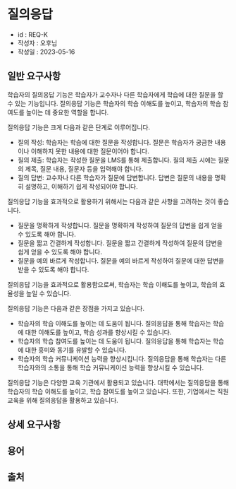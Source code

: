 # 질의응답

- id : REQ-K
- 작성자 : 오후님
- 작성일 : 2023-05-16

## 일반 요구사항
학습자의 질의응답 기능은 학습자가 교수자나 다른 학습자에게 학습에 대한 질문을 할 수 있는 기능입니다. 질의응답 기능은 학습자의 학습 이해도를 높이고, 학습자의 학습 참여도를 높이는 데 중요한 역할을 합니다.

질의응답 기능은 크게 다음과 같은 단계로 이루어집니다.

- 질의 작성: 학습자는 학습에 대한 질문을 작성합니다. 질문은 학습자가 궁금한 내용이나 이해하지 못한 내용에 대한 질문이어야 합니다.
- 질의 제출: 학습자는 작성한 질문을 LMS를 통해 제출합니다. 질의 제출 시에는 질문의 제목, 질문 내용, 질문자 등을 입력해야 합니다.
- 질의 답변: 교수자나 다른 학습자가 질문에 답변합니다. 답변은 질문의 내용을 명확히 설명하고, 이해하기 쉽게 작성되어야 합니다.
    
질의응답 기능을 효과적으로 활용하기 위해서는 다음과 같은 사항을 고려하는 것이 좋습니다.

- 질문을 명확하게 작성합니다. 질문을 명확하게 작성하여 질문의 답변을 쉽게 얻을 수 있도록 해야 합니다.
- 질문을 짧고 간결하게 작성합니다. 질문을 짧고 간결하게 작성하여 질문의 답변을 쉽게 얻을 수 있도록 해야 합니다.
- 질문을 예의 바르게 작성합니다. 질문을 예의 바르게 작성하여 질문에 대한 답변을 받을 수 있도록 해야 합니다.

질의응답 기능을 효과적으로 활용함으로써, 학습자는 학습 이해도를 높이고, 학습의 효율성을 높일 수 있습니다.

질의응답 기능은 다음과 같은 장점을 가지고 있습니다.

- 학습자의 학습 이해도를 높이는 데 도움이 됩니다. 질의응답을 통해 학습자는 학습에 대한 이해도를 높이고, 학습 성과를 향상시킬 수 있습니다.
- 학습자의 학습 참여도를 높이는 데 도움이 됩니다. 질의응답을 통해 학습자는 학습에 대한 흥미와 동기를 유발할 수 있습니다.
- 학습자의 학습 커뮤니케이션 능력을 향상시킵니다. 질의응답을 통해 학습자는 다른 학습자와의 소통을 통해 학습 커뮤니케이션 능력을 향상시킬 수 있습니다.

질의응답 기능은 다양한 교육 기관에서 활용되고 있습니다. 대학에서는 질의응답을 통해 학습자의 학습 이해도를 높이고, 학습 참여도를 높이고 있습니다. 또한, 기업에서는 직원 교육을 위해 질의응답을 활용하고 있습니다.

## 상세 요구사항


## 용어 


## 출처 



